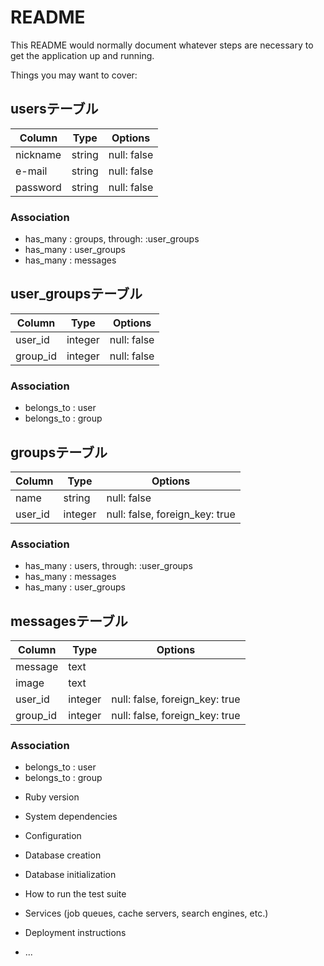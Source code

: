 # README

This README would normally document whatever steps are necessary to get the
application up and running.

Things you may want to cover:

## usersテーブル
|Column|Type|Options|
|------|----|-------|
|nickname|string |null: false|
|e-mail|string |null: false|
|password|string |null: false|
### Association
- has_many : groups, through: :user_groups
- has_many : user_groups
- has_many : messages


## user_groupsテーブル
|Column|Type|Options|
|------|----|-------|
|user_id|integer|null: false|
|group_id|integer|null: false|
### Association
- belongs_to : user
- belongs_to : group


## groupsテーブル
|Column|Type|Options|
|------|----|-------|
|name|string|null: false|
|user_id|integer|null: false, foreign_key: true|
### Association
- has_many : users, through: :user_groups
- has_many : messages
- has_many : user_groups


## messagesテーブル
|Column|Type|Options|
|------|----|-------|
|message|text||
|image|text||
|user_id|integer|null: false, foreign_key: true|
|group_id|integer|null: false, foreign_key: true|
### Association
- belongs_to : user
- belongs_to : group


* Ruby version

* System dependencies

* Configuration

* Database creation

* Database initialization

* How to run the test suite

* Services (job queues, cache servers, search engines, etc.)

* Deployment instructions

* ...

